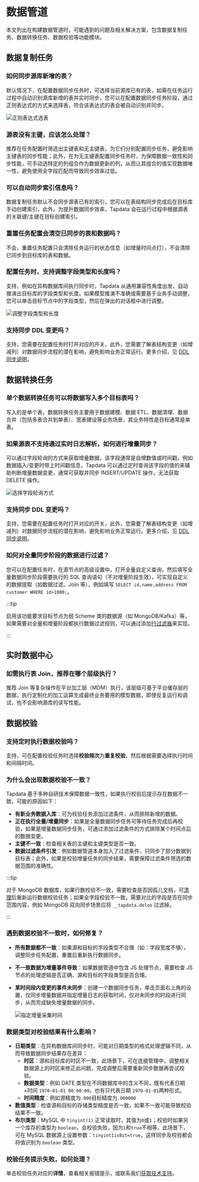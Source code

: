 # 数据管道

本文列出在构建数据管道时，可能遇到的问题及相关解决方案，包含数据复制任务、数据转换任务、数据校验等功能模块。



## 数据复制任务

### 如何同步源库新增的表？

默认情况下，在配置数据同步任务时，可选择当前源库已有的表，如需在任务运行过程中自动识别源库新增的表并实时同步，您可以在配置数据同步任务阶段，通过正则表达式的方式来选择表，符合该表达式的表会被自动识别并同步。

![正则表达式选表](../images/select_table_via_regular.png)



### 源表没有主键，应该怎么处理？

推荐在任务配置时筛选出主键表和无主键表，为它们分别配置同步任务，避免影响主键表的同步性能；此外，在为无主键表配置同步任务时，为保障数据一致性和同步性能，可手动选特定的列组合作为数据更新的列，从而让其组合的值实现数据唯一性，避免使用全字段匹配而导致同步效率过低。



### 可以自动同步索引信息吗？

数据复制任务默认不会同步源表已有的索引，您可以在表结构同步完成后在目标库手动创建索引，此外，为提升数据同步效率，Tapdata 会在运行过程中根据源表的关联键/主键在目标创建索引。



### 重置任务配置会清空已同步的表和数据吗？

不会，重置任务配置只会清除任务运行的状态信息（如增量时间点灯），不会清除已同步到目标库的表和数据。



### 配置任务时，支持调整字段类型和长度吗？

支持，例如在异构数据库间执行同步时，Tapdata 从通用兼容性角度出发，自动推演出目标库的字段类型和长度。如果模型推演不准确或需要基于业务手动调整，您可以单击目标节点中的字段类型，然后在弹出的对话框中进行调整。

![调整字段类型和长度](../images/adjust_column_type.png)



### 支持同步 DDL 变更吗？

支持，您需要在配置任务时打开对应的开关，此外，您需要了解表结构变更（如增减列）对数据同步流程的潜在影响，避免影响业务正常运行。更多介绍，见 [DDL 同步说明](../user-guide/handle-schema-change.md)。



## 数据转换任务

### 单个数据转换任务可以将数据写入多个目标表吗？

写入的是单个表，数据转换任务主要用于数据建模、数据 ETL、数据清理、数据合并（包括多表合并到单表）、宽表建设等业务场景，其业务特性是目标通常是单表。



### 如果源表不支持通过实时日志解析，如何进行增量同步？

可以通过字段轮询的方式来获取增量数据，该字段通常是自增数值或时间戳，例如数据插入/变更时带上时间戳信息，Tapdata 可以通过定时查询该字段的值的来辅助判断增量数据变更，通常可获取并同步 INSERT/UPDATE 操作，无法获取 DELETE 操作。

![选择字段轮询方式](../images/select_sync_request_type.png)



### 支持同步 DDL 变更吗？

支持，您需要在配置任务时打开对应的开关，此外，您需要了解表结构变更（如增减列）对数据同步流程的潜在影响，避免影响业务正常运行。更多介绍，见 [DDL 同步说明](../user-guide/handle-schema-change.md)。



### 如何对全量同步阶段的数据进行过滤？

您可以在配置任务时，在源节点的高级设置中，打开全量自定义查询，然后填写全量数据同步阶段需要执行的 SQL 查询语句（不对增量阶段生效），可实现自定义的数据提取（如数据过滤、Join 等），例如填写 `SELECT id,name,address FROM customer WHERE id>1000;`。

:::tip

启用该功能要求目标节点为弱 Scheme 类的数据源（如 MongoDB/Kafka）等，如果需要对全量和增量阶段都执行数据过滤规则，可以通过添加[行过滤器](../user-guide/data-pipeline/data-development/process-node.md)来实现。

:::

## 实时数据中心

### 如需执行表 Join，推荐在哪个层级执行？

推荐 Join 等复杂操作在平台加工层（MDM）执行，该层级可基于平台缓存层的数据，执行定制化的加工运算生成最终业务要用的模型数据，即使反复运行和调试，也不会影响源库的读写性能。



## <span id="check-data">数据校验</span>

### 支持定时执行数据校验吗？

支持，可在配置校验任务时选择**校验频次**为**重复校验**，然后根据需要选择执行时间和间隔时间。

### 为什么会出现数据校验不一致？

Tapdata 基于多种自研技术保障数据一致性，如果执行校验后提示存在数据不一致，可能的原因如下：

* **有新业务数据入库**：可为校验任务添加过滤条件，从而排除新增的数据。
* **正在执行全量/增量同步**：如果是全量数据同步任务可等待任务完成后再校验，如果是增量数据同步任务，可通过添加过滤条件的方式排除某个时间点后的数据变更。
* **主键不一致**：检查相关表的主键和主键类型是否一致。
* **数据过滤条件引发**：例如数据管道本身加入了过滤条件，只同步了部分数据到目标表；此外，如果是校验增量任务的同步结果，需要保障过滤条件筛选的数据范围的准确性。

:::tip

对于 MongoDB 数据库，如果行数校验不一致，需要检查是否因孤儿文档，可[清理](https://www.mongodb.com/docs/manual/reference/command/cleanupOrphaned/)后重新运行数据校验任务；如果全字段校验不一致，需要对比的字段是否在同步范围内容，例如 MongoDB 双向同步场景应将 `__tapdata.deloo` 过滤掉。

:::



### 遇到数据校验不一致时，如何修复？

* **所有数据都不一致**：如果源和目标的字段类型不合理（如：字段宽度不够），调整同步任务配置，重置后重新执行数据同步。

* **不一致数据为增量事件导致**：如果数据管道中包含 JS 处理节点，需要检查 JS 节点的处理逻辑是否正确、源和目标的字段类型是否合理。

* **某时间段内变更的事件未同步**：创建一个数据同步任务，单击页面右上角的设置，仅同步增量数据并指定增量日志的获取时间，仅对未同步的时段进行同步，从而完成缺失增量数据的同步。

  ![指定增量采集时间](../images/specify_incremental_time.png)



### 数据类型对校验结果有什么影响？

* **日期类型**：在异构数据库间同步时，可能对日期类型的格式处理逻辑不同，从而导致数据同步结果存在差异：
  * **时区**：源和目标库的时区不一致，此场景下，可在连接管理中，调整相关数据源上的时区来修正此问题，完成调整后需要重新同步数据再尝试校验。
  * **数据类型**：例如 DATE 类型在不同数据库中的含义不同，既有代表日期+时间 `1970-01-01 00:00:00`，也有只代表日期 `1970-01-01`两种形式。
  * **时间精度**：例如源精度为`.000`目标精度为`.000000`
* **数值类型**：检查源和目标的存储类型精度是否一致，如果不一致可能导致校验结果不一致。
* **布尔类型**：MySQL 中 `tinyint(1)` 正常读取时，其值为`0`或`1`；校验时如果另一个库存的类型为 `boolean`，会校验失败，因为`1`和`true`不相等，此场景下，可在 MySQL 数据源上设置参数：`tinyint1isBit=true`，这样同步及校验都会将值识别为 `boolean` 类型。







### 校验任务提示失败，如何处理？

单击校验任务对应的**详情**，查看相关报错提示，或联系我们[获取技术支持](../support.md)。

